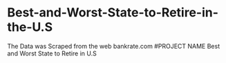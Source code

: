 # Best-and-Worst-State-to-Retire-in-the-U.S
The Data was Scraped from the web bankrate.com
#PROJECT NAME
Best and Worst State to Retire in U.S
